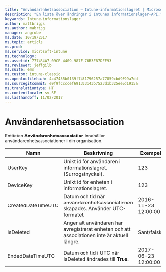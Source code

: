 ```yaml
---
title: "Användarenhetsassociation – Intune-informationslagret | Microsoft Docs"
description: "En lista över ändringar i Intunes informationslager-API."
keywords: Intune-informationslager
author: mattbriggs
ms.author: mabrigg
manager: angrobe
ms.date: 10/19/2017
ms.topic: article
ms.prod: 
ms.service: microsoft-intune
ms.technology: 
ms.assetid: 777484A7-09CE-4409-987F-76B3F87DFE93
ms.reviewer: jeffgilb
ms.suite: ems
ms.custom: intune-classic
ms.openlocfilehash: 4c47455b0139f7451796257a77859cbd9899a7dd
ms.sourcegitcommit: e9f9fccccef691333143b7523d1b325ee7d1915a
ms.translationtype: HT
ms.contentlocale: sv-SE
ms.lasthandoff: 11/02/2017
---
```

# <a name="user-device-association"></a>Användarenhetsassociation

Entiteten **Användarenhetsassociation** innehåller användarenhetsassociationer i din organisation.

| Namn               | Beskrivning                                                                                      | Exempel                |
|--------------------|--------------------------------------------------------------------------------------------------|------------------------|
| UserKey            | Unikt id för användaren i informationslagret. (Surrogatnyckel).                              | 123                    |
| DeviceKey          | Unikt id för enheten i informationslagret.                                            | 123                    |
| CreatedDateTimeUTC | Datum och tid när användarenhetsassociationen skapades. Använder UTC-formatet.                                | 2016-11-23 12:00:00 |
| IsDeleted          | Anger att användaren har avregistrerat enheten och att associationen inte är aktuell längre. | Sant/falskt             |
| EndedDateTimeUTC   | Datum och tid i UTC när IsDeleted ändrades till **True**.                                              | 2017-06-23 12:00:00 |
